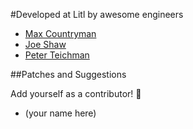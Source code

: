 #Developed at Litl by awesome engineers

* [Max Countryman](https://github.com/maxcountryman)
* [Joe Shaw](https://github.com/joeshaw)
* [Peter Teichman](http://github.com/pteichman)


##Patches and Suggestions

Add yourself as a contributor! :cake:

* (your name here)
